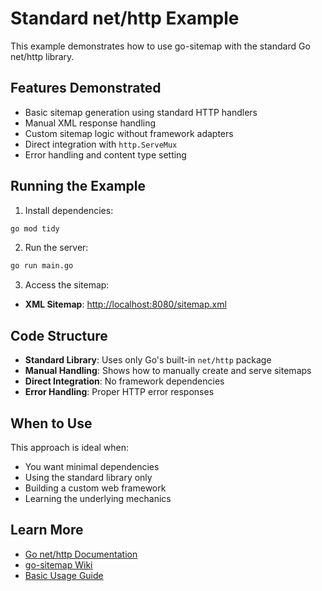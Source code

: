 # Standard net/http Example

This example demonstrates how to use go-sitemap with the standard Go net/http library.

## Features Demonstrated

- Basic sitemap generation using standard HTTP handlers
- Manual XML response handling
- Custom sitemap logic without framework adapters
- Direct integration with `http.ServeMux`
- Error handling and content type setting

## Running the Example

1. Install dependencies:
```bash
go mod tidy
```

2. Run the server:
```bash
go run main.go
```

3. Access the sitemap:

- **XML Sitemap**: <http://localhost:8080/sitemap.xml>

## Code Structure

- **Standard Library**: Uses only Go's built-in `net/http` package
- **Manual Handling**: Shows how to manually create and serve sitemaps
- **Direct Integration**: No framework dependencies
- **Error Handling**: Proper HTTP error responses

## When to Use

This approach is ideal when:

- You want minimal dependencies
- Using the standard library only
- Building a custom web framework
- Learning the underlying mechanics

## Learn More

- [Go net/http Documentation](https://pkg.go.dev/net/http)
- [go-sitemap Wiki](../../wiki/)
- [Basic Usage Guide](../../wiki/Basic-Usage.md)
